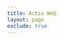 ```yaml
---
title: Actix Web
layout: page
exclude: true
---
```



<!--stackedit_data:
eyJoaXN0b3J5IjpbLTEyMjg5NTM1NzBdfQ==
-->